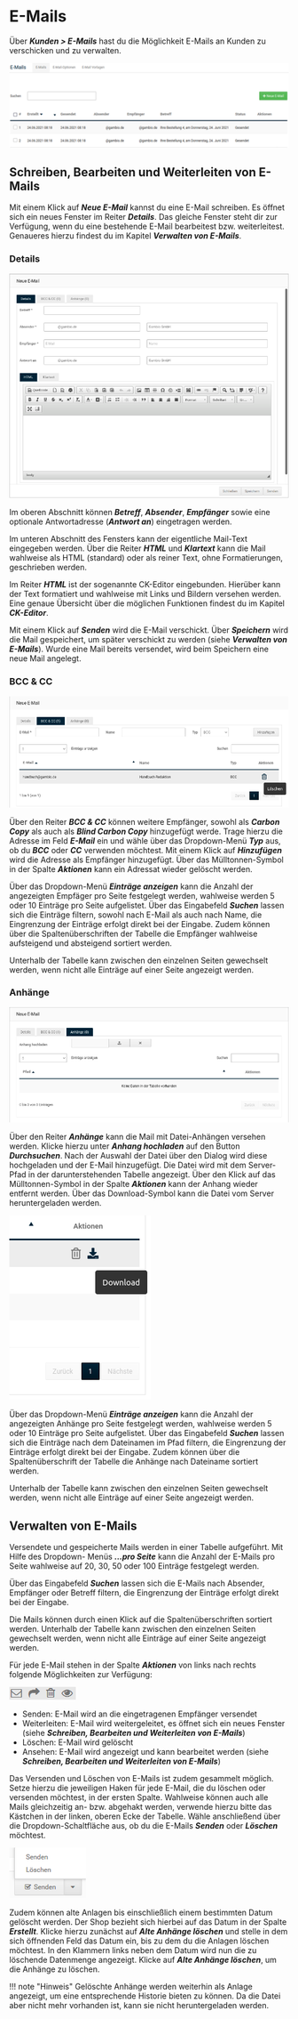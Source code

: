 # E-Mails

Über _**Kunden \> E-Mails**_ hast du die Möglichkeit E-Mails an Kunden zu verschicken und zu verwalten.

![](../Bilder/Kunden_EMails_UebersichtUnterKundenEMails.png "Übersicht unter Kunden > E-Mails")

## Schreiben, Bearbeiten und Weiterleiten von E-Mails

Mit einem Klick auf _**Neue E-Mail**_ kannst du eine E-Mail schreiben. Es öffnet sich ein neues Fenster im Reiter _**Details**_. Das gleiche Fenster steht dir zur Verfügung, wenn du eine bestehende E-Mail bearbeitest bzw. weiterleitest. Genaueres hierzu findest du im Kapitel _**Verwalten von E-Mails**_.

### Details

![](../Bilder/Kunden_EMails_SchreibenBearbeitenUndWeiterleitenVonEMails_FensterNeueEMail.png "Fenster Neue E-Mail")

Im oberen Abschnitt können _**Betreff**_, _**Absender**_, _**Empfänger**_ sowie eine optionale Antwortadresse \(_**Antwort an**_\) eingetragen werden.

Im unteren Abschnitt des Fensters kann der eigentliche Mail-Text eingegeben werden. Über die Reiter _**HTML**_ und _**Klartext**_ kann die Mail wahlweise als HTML \(standard\) oder als reiner Text, ohne Formatierungen, geschrieben werden.

Im Reiter _**HTML**_ ist der sogenannte CK-Editor eingebunden. Hierüber kann der Text formatiert und wahlweise mit Links und Bildern versehen werden. Eine genaue Übersicht über die möglichen Funktionen findest du im Kapitel _**CK-Editor**_.

Mit einem Klick auf _**Senden**_ wird die E-Mail verschickt. Über _**Speichern**_ wird die Mail gespeichert, um später verschickt zu werden \(siehe _**Verwalten von E-Mails**_\). Wurde eine Mail bereits versendet, wird beim Speichern eine neue Mail angelegt.

### BCC & CC

![](../Bilder/Kunden_EMails_SchreibenBearbeitenUndWeiterleitenVonEMails_BCCUNDCC.png "BCC & CC")

Über den Reiter _**BCC & CC**_ können weitere Empfänger, sowohl als _**Carbon Copy**_ als auch als _**Blind Carbon Copy**_ hinzugefügt werde. Trage hierzu die Adresse im Feld _**E-Mail**_ ein und wähle über das Dropdown-Menü _**Typ**_ aus, ob du _**BCC**_ oder _**CC**_ verwenden möchtest. Mit einem Klick auf _**Hinzufügen**_ wird die Adresse als Empfänger hinzugefügt. Über das Mülltonnen-Symbol in der Spalte _**Aktionen**_ kann ein Adressat wieder gelöscht werden.

Über das Dropdown-Menü _**Einträge anzeigen**_ kann die Anzahl der angezeigten Empfäger pro Seite festgelegt werden, wahlweise werden 5 oder 10 Einträge pro Seite aufgelistet. Über das Eingabefeld _**Suchen**_ lassen sich die Einträge filtern, sowohl nach E-Mail als auch nach Name, die Eingrenzung der Einträge erfolgt direkt bei der Eingabe. Zudem können über die Spaltenüberschriften der Tabelle die Empfänger wahlweise aufsteigend und absteigend sortiert werden.

Unterhalb der Tabelle kann zwischen den einzelnen Seiten gewechselt werden, wenn nicht alle Einträge auf einer Seite angezeigt werden.

### Anhänge 

![](../Bilder/Kunden_EMails_SchreibenBearbeitenUndWeiterleitenVonEMails_Anhaenge.png "Anhänge")

Über den Reiter _**Anhänge**_ kann die Mail mit Datei-Anhängen versehen werden. Klicke hierzu unter _**Anhang hochladen**_ auf den Button _**Durchsuchen**_. Nach der Auswahl der Datei über den Dialog wird diese hochgeladen und der E-Mail hinzugefügt. Die Datei wird mit dem Server-Pfad in der darunterstehenden Tabelle angezeigt. Über den Klick auf das Mülltonnen-Symbol in der Spalte _**Aktionen**_ kann der Anhang wieder entfernt werden. Über das Download-Symbol kann die Datei vom Server heruntergeladen werden.

![](../Bilder/Kunden_EMails_SchreibenBearbeitenUndWeiterleitenVonEMails_DownloadSymbolImTabAnhaenge.png "Download-Symbol im Tab Anhänge")

Über das Dropdown-Menü _**Einträge anzeigen**_ kann die Anzahl der angezeigten Anhänge pro Seite festgelegt werden, wahlweise werden 5 oder 10 Einträge pro Seite aufgelistet. Über das Eingabefeld _**Suchen**_ lassen sich die Einträge nach dem Dateinamen im Pfad filtern, die Eingrenzung der Einträge erfolgt direkt bei der Eingabe. Zudem können über die Spaltenüberschrift der Tabelle die Anhänge nach Dateiname sortiert werden.

Unterhalb der Tabelle kann zwischen den einzelnen Seiten gewechselt werden, wenn nicht alle Einträge auf einer Seite angezeigt werden.

## Verwalten von E-Mails

Versendete und gespeicherte Mails werden in einer Tabelle aufgeführt. Mit Hilfe des Dropdown- Menüs _**...pro Seite**_ kann die Anzahl der E-Mails pro Seite wahlweise auf 20, 30, 50 oder 100 Einträge festgelegt werden.

Über das Eingabefeld _**Suchen**_ lassen sich die E-Mails nach Absender, Empfänger oder Betreff filtern, die Eingrenzung der Einträge erfolgt direkt bei der Eingabe.

Die Mails können durch einen Klick auf die Spaltenüberschriften sortiert werden. Unterhalb der Tabelle kann zwischen den einzelnen Seiten gewechselt werden, wenn nicht alle Einträge auf einer Seite angezeigt werden.

Für jede E-Mail stehen in der Spalte _**Aktionen**_ von links nach rechts folgende Möglichkeiten zur Verfügung:

![](../Bilder/Icons/EMailAktionen.PNG)

-   Senden: E-Mail wird an die eingetragenen Empfänger versendet
-   Weiterleiten: E-Mail wird weitergeleitet, es öffnet sich ein neues Fenster \(siehe _**Schreiben, Bearbeiten und Weiterleiten von E-Mails**_\)
-   Löschen: E-Mail wird gelöscht
-   Ansehen: E-Mail wird angezeigt und kann bearbeitet werden \(siehe _**Schreiben, Bearbeiten und Weiterleiten von E-Mails**_\)

Das Versenden und Löschen von E-Mails ist zudem gesammelt möglich. Setze hierzu die jeweiligen Haken für jede E-Mail, die du löschen oder versenden möchtest, in der ersten Spalte. Wahlweise können auch alle Mails gleichzeitig an- bzw. abgehakt werden, verwende hierzu bitte das Kästchen in der linken, oberen Ecke der Tabelle. Wähle anschließend über die Dropdown-Schaltfläche aus, ob du die E-Mails _**Senden**_ oder _**Löschen**_ möchtest.

![](../Bilder/Abb174_SchaltflaecheSendenLoeschen.png "Schaltfläche Senden/Löschen")

Zudem können alte Anlagen bis einschließlich einem bestimmten Datum gelöscht werden. Der Shop bezieht sich hierbei auf das Datum in der Spalte _**Erstellt**_. Klicke hierzu zunächst auf _**Alte Anhänge löschen**_ und stelle in dem sich öffnenden Feld das Datum ein, bis zu dem du die Anlagen löschen möchtest. In den Klammern links neben dem Datum wird nun die zu löschende Datenmenge angezeigt. Klicke auf _**Alte Anhänge löschen**_, um die Anhänge zu löschen.

!!! note "Hinweis" 
	 Gelöschte Anhänge werden weiterhin als Anlage angezeigt, um eine entsprechende Historie bieten zu können. Da die Datei aber nicht mehr vorhanden ist, kann sie nicht heruntergeladen werden.

